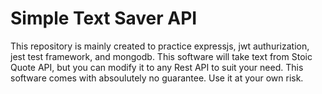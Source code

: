 # Simple Text Saver API
This repository is mainly created to practice expressjs, jwt authurization, jest test framework, and mongodb. This software will take text from Stoic Quote API, but you can modify it to any Rest API to suit your need.
This software comes with absoulutely no guarantee. Use it at your own risk.

